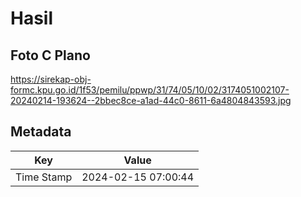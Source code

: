 # Hasil

## Foto C Plano

https://sirekap-obj-formc.kpu.go.id/1f53/pemilu/ppwp/31/74/05/10/02/3174051002107-20240214-193624--2bbec8ce-a1ad-44c0-8611-6a4804843593.jpg


## Metadata

| Key        | Value               |
| ---------- | ------------------- |
| Time Stamp | 2024-02-15 07:00:44 |



